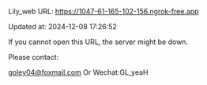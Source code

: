Lily_web URL: https://1047-61-165-102-156.ngrok-free.app

Updated at: 2024-12-08 17:26:52

If you cannot open this URL, the server might be down.

Please contact: 

goley04@foxmail.com Or Wechat:GL_yeaH